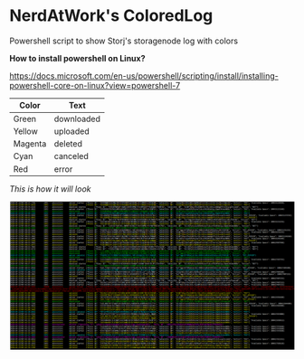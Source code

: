 # NerdAtWork's ColoredLog

Powershell script to show Storj's storagenode log with colors

**How to install powershell on Linux?**

https://docs.microsoft.com/en-us/powershell/scripting/install/installing-powershell-core-on-linux?view=powershell-7

Color | Text
------------ | -------------
Green | downloaded
Yellow | uploaded
Magenta | deleted
Cyan | canceled
Red | error


_This is how it will look_

![outout](https://github.com/nerdatwork/Nerdatwork-s-ColoredLog/blob/master/colored%20storj%20output.png)
